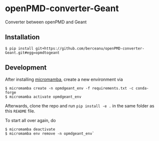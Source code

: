# openPMD-converter-Geant
Converter between openPMD and Geant

## Installation

```shell
$ pip install git+https://github.com/berceanu/openPMD-converter-Geant.git#egg=opmdtogeant
```

## Development

After installing [micromamba](https://mamba.readthedocs.io/en/latest/installation.html#micromamba), create a new environment via

```shell
$ micromamba create -n opmdgeant_env -f requirements.txt -c conda-forge
$ micromamba activate opmdgeant_env
```

Afterwards, clone the repo and run `pip install -e .` in the same folder as this `README` file.

To start all over again, do 

```shell
$ micromamba deactivate
$ micromamba env remove -n opmdgeant_env`
```